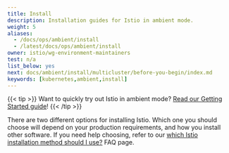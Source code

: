 ```yaml
---
title: Install
description: Installation guides for Istio in ambient mode.
weight: 5
aliases:
  - /docs/ops/ambient/install
  - /latest/docs/ops/ambient/install
owner: istio/wg-environment-maintainers
test: n/a
list_below: yes
next: docs/ambient/install/multicluster/before-you-begin/index.md
keywords: [kubernetes,ambient,install]
---
```


{{< tip >}}
Want to quickly try out Istio in ambient mode? [Read our Getting Started guide](/docs/ambient/getting-started/)!
{{< /tip >}}

There are two different options for installing Istio. Which one you should choose will depend on your production requirements, and how you install other software. If you need help choosing, refer to our
[which Istio installation method should I use?](/about/faq/#install-method-selection) FAQ page.
